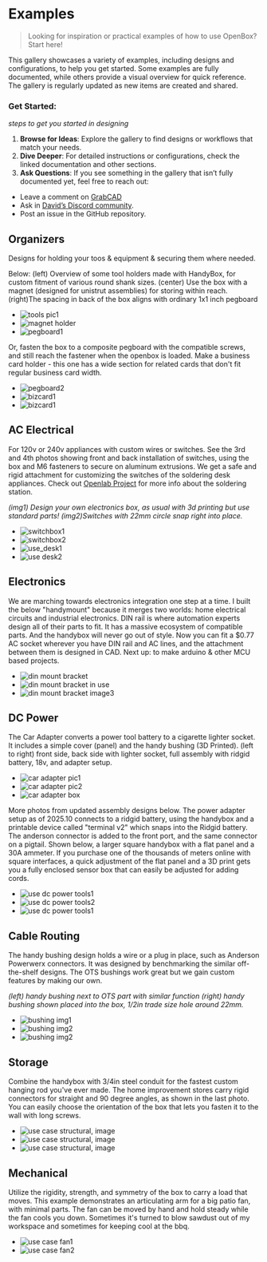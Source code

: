 # Examples

>
> Looking for inspiration or practical examples of how to use OpenBox? Start here!
>

This gallery showcases a variety of examples, including designs and configurations, to help you get started. Some examples are fully documented, while others provide a visual overview for quick reference. The gallery is regularly updated as new items are created and shared.

### Get Started:
_steps to get you started in designing_
1.	**Browse for Ideas**: Explore the gallery to find designs or workflows that match your needs.
2.	**Dive Deeper**: For detailed instructions or configurations, check the linked documentation and other sections.
3.	**Ask Questions**: If you see something in the gallery that isn’t fully documented yet, feel free to reach out:
- Leave a comment on [GrabCAD](https://grabcad.com/library?page=1&time=all_time&sort=recent&query=openbox)
- Ask in [David’s Discord community](https://discord.com/channels/1309520786364567594/1314395386408079410).
- Post an issue in the GitHub repository.

## Organizers
Designs for holding your toos & equipment & securing them where needed.

Below: (left) Overview of some tool holders made with HandyBox, for custom fitment of various round shank sizes.
(center) Use the box with a magnet (designed for unistrut assemblies) for storing within reach.
(right)The spacing in back of the box aligns with ordinary 1x1 inch pegboard

* ![tools pic1](img/img_tools1.JPG)
* ![magnet holder](img/img_magnet.jpg)
* ![pegboard1](img/img_pegboard1.jpg)

Or, fasten the box to a composite pegboard with the compatible screws, and still reach the fastener when the openbox is loaded.
Make a business card holder - this one has a wide section for related cards that don't fit regular business card width.

- ![pegboard2](img/img_pegboard2.jpg)
- ![bizcard1](img/img_bizcard1.jpg)
- ![bizcard1](img/img_bizcard1.jpg)

## AC Electrical
For 120v or 240v appliances with custom wires or switches.  See the 3rd and 4th photos showing front and back installation of switches, using the box and M6 fasteners to secure on aluminum extrusions.  We get a safe and rigid attachment for customizing the switches of the soldering desk appliances.  Check out [Openlab Project](qr.net/openlabproject) for more info about the soldering station.

_(img1) Design your own electronics box, as usual with 3d printing but use standard parts! (img2)Switches with 22mm circle snap right into place._

* ![switchbox1](img/img_switchbox1.jpg)
* ![switchbox2](img/img_switchbox2.jpg)
* ![use_desk1](img/use_desk1.jpg)
* ![use desk2](img/usedesk2.jpg)

## Electronics
We are marching towards electronics integration one step at a time.  I built the below "handymount" because it merges two worlds: home electrical circuits and industrial electronics.  DIN rail is where automation experts design all of their parts to fit.  It has a massive ecosystem of compatible parts.  And the handybox will never go out of style.  Now you can fit a $0.77 AC socket wherever you have DIN rail and AC lines, and the attachment between them is designed in CAD.  Next up: to make arduino & other MCU based projects.

* ![din mount bracket](https://d2t1xqejof9utc.cloudfront.net/screenshots/pics/6cb35d3681daa2a8277679868fdc6afa/original.jpg)
* ![din mount bracket in use](https://d2t1xqejof9utc.cloudfront.net/screenshots/pics/172e093a41ca89a2b01bc5f8ab06374a/original.jpg)
* ![din mount bracket image3](https://d2t1xqejof9utc.cloudfront.net/screenshots/pics/c397021bfe7a303dc420d1edc8d0b6a9/original.jpg)

## DC Power

The Car Adapter converts a power tool battery to a cigarette lighter socket.  It includes a simple cover (panel) and the handy bushing (3D Printed).
(left to right) front side, back side with lighter socket, full assembly with ridgid battery, 18v, and adapter setup.

* ![car adapter pic1](img/img_carAdapter1.jpg)
* ![car adapter pic2](img/img_carAdapter2.jpg)
* ![car adapter box](img/img_carAdapter3.jpg)

More photos from updated assembly designs below.  The power adapter setup as of 2025.10 connects to a ridgid battery, using the handybox and a printable device called "terminal v2" which snaps into the Ridgid battery.  The anderson connector is added to the front port, and the same connector on a pigtail.  Shown below, a larger square handybox with a flat panel and a 30A ammeter.  If you purchase one of the thousands of meters online with square interfaces, a quick adjustment of the flat panel and a 3D print gets you a fully enclosed sensor box that can easily be adjusted for adding cords.

- ![use dc power tools1](img/use_dc1.jpg)
- ![use dc power tools2](img/use_dc2.jpg)
- ![use dc power tools1](img/use_dc3.jpg)

## Cable Routing

The handy bushing design holds a wire or a plug in place, such as Anderson Powerwerx connectors.   It was designed by benchmarking the similar off-the-shelf designs.  The OTS bushings work great but we gain custom features by making our own.

_(left) handy bushing next to OTS part with similar function (right) handy bushing shown placed into the box, 1/2in trade size hole around 22mm._

- ![bushing img1](img/img_bushing1.JPG)
- ![bushing img2](img/img_bushing2.JPG)
- ![bushing img2](img/img_bushing2.JPG)

## Storage

Combine the handybox with 3/4in steel conduit for the fastest custom hanging rod you've ever made.  The home improvement stores carry rigid connectors for straight and 90 degree angles, as shown in the last photo.  You can easily choose the orientation of the box that lets you fasten it to the wall with long screws. 

* ![use case structural, image](img/use_structure1.jpg)
* ![use case structural, image](img/use_structure2.jpg)
* ![use case structural, image](img/use_structure3.jpg)

## Mechanical
Utilize the rigidity, strength, and symmetry of the box to carry a load that moves.  This example demonstrates an articulating arm for a big patio fan, with minimal parts.  The fan can be moved by hand and hold steady while the fan cools you down.  Sometimes it's turned to blow sawdust out of my workspace and sometimes for keeping cool at the bbq.

- ![use case fan1](img/use_fan1.jpg)
- ![use case fan2](img/use_fan2.jpg)
